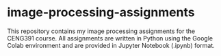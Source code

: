 # image-processing-assignments
This repository contains my image processing assignments for the CENG391 course. All assignments are written in Python using the Google Colab environment and are provided in Jupyter Notebook (.ipynb) format.
